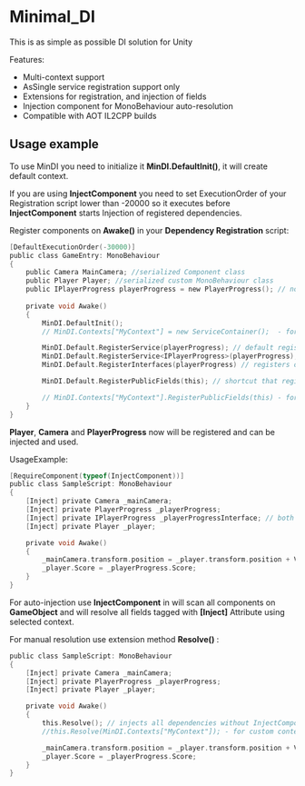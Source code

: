 # Minimal_DI

This is as simple as possible DI solution for Unity

Features:
- Multi-context support
- AsSingle service registration support only
- Extensions for registration, and injection of fields
- Injection component for MonoBehaviour auto-resolution
- Compatible with AOT IL2CPP builds

## Usage example

To use MinDI you need to initialize it **MinDI.DefaultInit()**, it will create default context.

If you are using **InjectComponent** you need to set ExecutionOrder of your Registration script lower than -20000 so it executes before **InjectComponent** starts Injection of registered dependencies.

Register components on **Awake()** in your **Dependency Registration** script:

```c
[DefaultExecutionOrder(-30000)] 
public class GameEntry: MonoBehaviour
{
    public Camera MainCamera; //serialized Component class
    public Player Player; //serialized custom MonoBehaviour class
    public IPlayerProgress playerProgress = new PlayerProgress(); // non-serialized non-MonoMehaviour class
   
    private void Awake()
    {
        MinDI.DefaultInit();
        // MinDI.Contexts["MyContext"] = new ServiceContainer();  - for custom context

        MinDI.Default.RegisterService(playerProgress); // default registration
        MinDI.Default.RegisterService<IPlayerProgress>(playerProgress); // register as interface
        MinDI.Default.RegisterInterfaces(playerProgress) // registers object for all interfaces it implements

        MinDI.Default.RegisterPublicFields(this); // shortcut that registers all public fields and their interfaces on this object

        // MinDI.Contexts["MyContext"].RegisterPublicFields(this) - for custom context
    }
}
```
**Player**, **Camera** and **PlayerProgress** now will be registered and can be injected and used.

UsageExample:
```c
[RequireComponent(typeof(InjectComponent))] 
public class SampleScript: MonoBehaviour
{
    [Inject] private Camera _mainCamera;
    [Inject] private PlayerProgress _playerProgress;
    [Inject] private IPlayerProgress _playerProgressInterface; // both can be used
    [Inject] private Player _player;

    private void Awake()
    {
        _mainCamera.transform.position = _player.transform.position + Vector3.up*10;
        _player.Score = _playerProgress.Score;
    }
}
```
For auto-injection use **InjectComponent** in will scan all components on **GameObject** and will resolve all fields tagged with **[Inject]** Attribute using selected context.

For manual resolution use extension method **Resolve()** :

```c
public class SampleScript: MonoBehaviour
{
    [Inject] private Camera _mainCamera;
    [Inject] private PlayerProgress _playerProgress;
    [Inject] private Player _player;

    private void Awake()
    {
        this.Resolve(); // injects all dependencies without InjectComponent
        //this.Resolve(MinDI.Contexts["MyContext"]); - for custom context

        _mainCamera.transform.position = _player.transform.position + Vector3.up * 10;
        _player.Score = _playerProgress.Score;
    }
}

